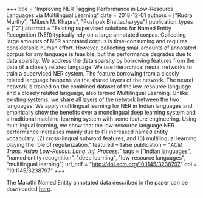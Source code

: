 +++
title = "Improving NER Tagging Performance in Low-Resource Languages via Multilingual Learning"
date = 2018-12-01
authors = ["Rudra Murthy", "Mitesh M. Khapra", "Pushpak Bhattacharyya"]
publication_types = ["2"]
abstract = "Existing supervised solutions for Named Entity Recognition (NER) typically rely on a large annotated corpus. Collecting large amounts of NER annotated corpus is time-consuming and requires considerable human effort. However, collecting small amounts of annotated corpus for any language is feasible, but the performance degrades due to data sparsity. We address the data sparsity by borrowing features from the data of a closely related language. We use hierarchical neural networks to train a supervised NER system. The feature borrowing from a closely related language happens via the shared layers of the network. The neural network is trained on the combined dataset of the low-resource language and a closely related language, also termed Multilingual Learning. Unlike existing systems, we share all layers of the network between the two languages. We apply multilingual learning for NER in Indian languages and empirically show the benefits over a monolingual deep learning system and a traditional machine-learning system with some feature engineering. Using multilingual learning, we show that the low-resource language NER performance increases mainly due to (1) increased named entity vocabulary, (2) cross-lingual subword features, and (3) multilingual learning playing the role of regularization."
featured = false
publication = "*ACM Trans. Asian Low-Resour. Lang. Inf. Process.*"
tags = ["indian languages", "named entity recognition", "deep learning", "low-resource languages", "multilingual learning"]
url_pdf = "http://doi.acm.org/10.1145/3238797"
doi = "10.1145/3238797"
+++

The Marathi Named Entity annotated data described in the paper can be downloaded [here](http://www.cfilt.iitb.ac.in/ner/download_data.html).

